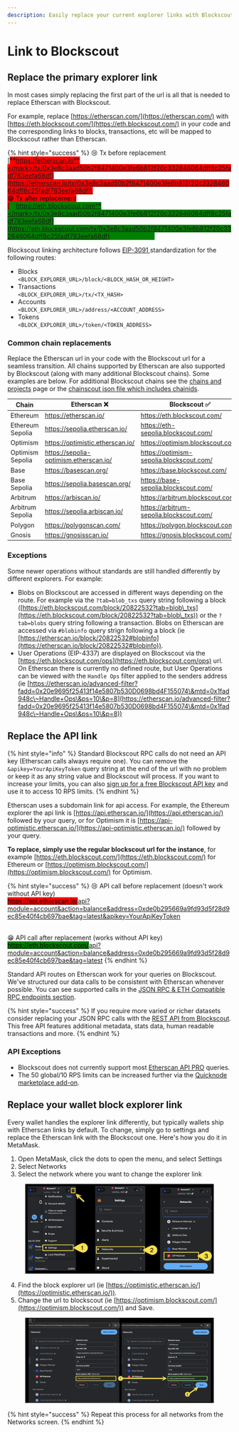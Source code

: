 ```yaml
---
description: Easily replace your current explorer links with Blockscout explorer links
---
```


# Link to Blockscout

## Replace the primary explorer link

In most cases simply replacing the first part of the url is all that is needed to replace Etherscan with Blockscout.

For example, replace [https://etherscan.com/](https://etherscan.com/) with [https://eth.blockscout.com/](https://eth.blockscout.com/) in your code and the corresponding links to blocks, transactions, etc will be mapped to Blockscout rather than Etherscan.

{% hint style="success" %}
😢 Tx before replacement\
[<mark style="background-color:red;">**https://etherscan.io**</mark>/tx/0x3e8c3aad50b2f8471400e3fe6b812f20c332846064dff8c25fadf783eefa68df](https://etherscan.io/tx/0x3e8c3aad50b2f8471400e3fe6b812f20c332846064dff8c25fadf783eefa68df)\
\
😁 Tx after replacement\
[<mark style="color:green;background-color:green;">**https://eth.blockscout.com**</mark>/tx/0x3e8c3aad50b2f8471400e3fe6b812f20c332846064dff8c25fadf783eefa68df](https://eth.blockscout.com/tx/0x3e8c3aad50b2f8471400e3fe6b812f20c332846064dff8c25fadf783eefa68df)
{% endhint %}

Blockscout linking architecture follows [EIP-3091 ](https://eips.ethereum.org/EIPS/eip-3091)standardization for the following routes:

* Blocks \
  `<BLOCK_EXPLORER_URL>/block/<BLOCK_HASH_OR_HEIGHT>`
* Transactions\
  `<BLOCK_EXPLORER_URL>/tx/<TX_HASH>`
* Accounts\
  `<BLOCK_EXPLORER_URL>/address/<ACCOUNT_ADDRESS>`
* Tokens\
  `<BLOCK_EXPLORER_URL>/token/<TOKEN_ADDRESS>`

### Common chain replacements

Replace the Etherscan url in your code with the Blockscout url for a seamless transition. All chains supported by Etherscan are also supported by Blockscout (along with many additional Blockscout chains). Some examples are below. For additional Blockscout chains see the [chains and projects](https://www.blockscout.com/chains-and-projects) page or the [chainscout json file which includes chainids](https://github.com/blockscout/chainscout/blob/main/data/chains.json).

<table><thead><tr><th width="126">Chain</th><th>Etherscan ❌</th><th>Blockscout ✅</th></tr></thead><tbody><tr><td>Ethereum</td><td><a href="https://etherscan.io/">https://etherscan.io/</a></td><td><a href="https://eth.blockscout.com/">https://eth.blockscout.com/</a></td></tr><tr><td>Ethereum Sepolia</td><td><a href="https://sepolia.etherscan.io/">https://sepolia.etherscan.io/</a></td><td><a href="https://eth-sepolia.blockscout.com/">https://eth-sepolia.blockscout.com/</a></td></tr><tr><td>Optimism</td><td><a href="https://optimistic.etherscan.io/">https://optimistic.etherscan.io/</a></td><td><a href="https://optimism.blockscout.com/">https://optimism.blockscout.com/</a></td></tr><tr><td>Optimism Sepolia</td><td><a href="https://sepolia-optimism.etherscan.io/">https://sepolia-optimism.etherscan.io/</a></td><td><a href="https://optimism-sepolia.blockscout.com/">https://optimism-sepolia.blockscout.com/</a></td></tr><tr><td>Base</td><td><a href="https://basescan.org/">https://basescan.org/</a></td><td><a href="https://base.blockscout.com/">https://base.blockscout.com/</a></td></tr><tr><td>Base Sepolia</td><td><a href="https://sepolia.basescan.org/">https://sepolia.basescan.org/</a></td><td><a href="https://base-sepolia.blockscout.com/">https://base-sepolia.blockscout.com/</a></td></tr><tr><td>Arbitrum</td><td><a href="https://arbiscan.io/">https://arbiscan.io/</a></td><td><a href="https://arbitrum.blockscout.com/">https://arbitrum.blockscout.com/</a></td></tr><tr><td>Arbitrum Sepolia</td><td><a href="https://sepolia.arbiscan.io/">https://sepolia.arbiscan.io/</a></td><td><a href="https://arbitrum-sepolia.blockscout.com/">https://arbitrum-sepolia.blockscout.com/</a></td></tr><tr><td>Polygon</td><td><a href="https://polygonscan.com/">https://polygonscan.com/</a></td><td><a href="https://polygon.blockscout.com/">https://polygon.blockscout.com/</a></td></tr><tr><td>Gnosis</td><td><a href="https://gnosisscan.io/">https://gnosisscan.io/</a></td><td><a href="https://gnosis.blockscout.com/">https://gnosis.blockscout.com/</a></td></tr></tbody></table>

### Exceptions

Some newer operations without standards are still handled differently by different explorers. For example:

* Blobs on Blockscout are accessed in different ways depending on the route. For example via the `?tab=blob_txs` query string following a block ([https://eth.blockscout.com/block/20822532?tab=blob\_txs](https://eth.blockscout.com/block/20822532?tab=blob\_txs)) or the `?tab=blobs` query string following a transaction. Blobs on Etherscan are accessed via `#blobinfo` query strign following a block (ie [https://etherscan.io/block/20822532#blobinfo](https://etherscan.io/block/20822532#blobinfo)).
* User Operations (EIP-4337) are displayed on Blockscout via the [https://eth.blockscout.com/ops](https://eth.blockscout.com/ops) url. On Etherscan there is currently no defined route, but User Operations can be viewed with the `Handle Ops` filter applied to the senders address (ie [https://etherscan.io/advanced-filter?fadd=0x20e9695f25413f14e5807b530D0698bd4F155074\&mtd=0x1fad948c\~Handle+Ops\&ps=10\&p=8](https://etherscan.io/advanced-filter?fadd=0x20e9695f25413f14e5807b530D0698bd4F155074\&mtd=0x1fad948c\~Handle+Ops\&ps=10\&p=8))

## Replace the API link

{% hint style="info" %}
Standard Blockscout RPC calls do not need an API key (Etherscan calls always require one). You can remove the `&apikey=YourApiKeyToken` query string at the end of the url with no problem or keep it as any string value and Blockscout will process. If you want to increase your limits, you can also [sign up for a free Blockscout API key](../using-blockscout/my-account/api-keys.md) and use it to access 10 RPS limits.
{% endhint %}

Etherscan uses a subdomain link for api access. For example, the Ethereum explorer the api link is [https://api.etherscan.io/](https://api.etherscan.io/) followed by your query, or for Optimism it is [https://api-optimistic.etherscan.io/](https://api-optimistic.etherscan.io/) followed by your query.&#x20;

**To replace, simply use the regular blockscout url for the instance**, for example [https://eth.blockscout.com/](https://eth.blockscout.com/) for Ethereum or [https://optimism.blockscout.com/](https://optimism.blockscout.com/) for Optimism.

{% hint style="success" %}
😢 API call before replacement (doesn't work without API key)\
[<mark style="background-color:red;">https://api.etherscan.io/</mark>api?module=account\&action=balance\&address=0xde0b295669a9fd93d5f28d9ec85e40f4cb697bae\&tag=latest\&apikey=YourApiKeyToken](https://api.etherscan.io/api?module=account\&action=balance\&address=0xde0b295669a9fd93d5f28d9ec85e40f4cb697bae\&tag=latest\&apikey=YourApiKeyToken)

\
😁 API call after replacement (works without API key)\
[<mark style="background-color:green;">https://eth.blockscout.com/</mark>api?module=account\&action=balance\&address=0xde0b295669a9fd93d5f28d9ec85e40f4cb697bae\&tag=latest](https://eth.blockscout.com/api?module=account\&action=balance\&address=0xde0b295669a9fd93d5f28d9ec85e40f4cb697bae\&tag=latest)
{% endhint %}

Standard API routes on Etherscan work for your queries on Blockscout. We've structured our data calls to be consistent with Etherscan whenever possible. You can see supported calls in the [JSON RPC & ETH Compatible RPC endpoints section](apis/rpc/).

{% hint style="success" %}
If you require more varied or richer datasets consider replacing your JSON RPC calls with the [REST API from Blockscout](apis/rest/). This free API features additional metadata, stats data, human readable transactions and more.&#x20;
{% endhint %}

### API Exceptions&#x20;

* Blockscout does not currently support most [Etherscan API PRO](https://docs.etherscan.io/api-pro/etherscan-api-pro) queries.
* The 50 global/10 RPS limits can be increased further via the [Quicknode marketplace add-on](https://marketplace.quicknode.com/add-on/blockscout-json-rpc-api).

## Replace your wallet block explorer link

Every wallet handles the explorer link differently, but typically wallets ship with Etherscan links by default. To change, simply go to settings and replace the Etherscan link with the Blockscout one. Here's how you do it in MetaMask.

1. Open MetaMask, click the dots to open the menu, and select Settings
2. Select Networks
3. Select the network where you want to change the explorer link

<figure><img src="../.gitbook/assets/metamask-change-links-1.png" alt=""><figcaption></figcaption></figure>

4. Find the block explorer url (ie [https://optimistic.etherscan.io/](https://optimistic.etherscan.io/)).
5. Change the url to blockscout (ie [https://optimism.blockscout.com/](https://optimism.blockscout.com/)) and Save.

<figure><img src="../.gitbook/assets/change-networks-mm.png" alt=""><figcaption></figcaption></figure>

{% hint style="success" %}
Repeat this process for all networks from the Networks screen.
{% endhint %}

